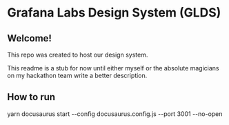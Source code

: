 # Grafana Labs Design System (GLDS)

## Welcome! 

This repo was created to host our design system. 

This readme is a stub for now until either myself or the absolute magicians on my hackathon team write a better description.

## How to run

yarn docusaurus start --config docusaurus.config.js --port 3001 --no-open
